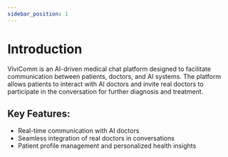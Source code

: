 ```yaml
---
sidebar_position: 1
---
```

# Introduction

ViviComm is an AI-driven medical chat platform designed to facilitate communication between patients, doctors, and AI systems. The platform allows patients to interact with AI doctors and invite real doctors to participate in the conversation for further diagnosis and treatment.

## Key Features:
- Real-time communication with AI doctors
- Seamless integration of real doctors in conversations
- Patient profile management and personalized health insights

